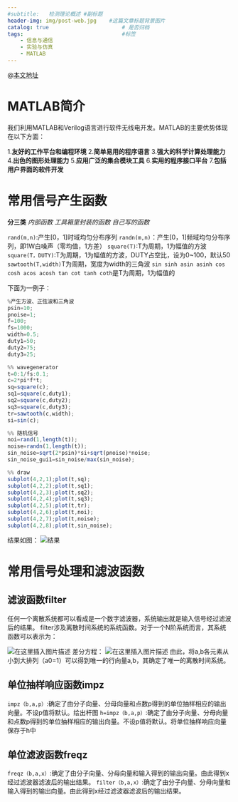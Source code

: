 ```yaml
---
#subtitle:   检测理论概述 #副标题
header-img: img/post-web.jpg    #这篇文章标题背景图片
catalog: true                       # 是否归档
tags:                               #标签
    - 信息与通信
    - 实验与仿真
    - MATLAB
---
```


@[本文地址](MATLAB信号产生)

# MATLAB简介

我们利用MATLAB和Verilog语言进行软件无线电开发。MATLAB的主要优势体现在以下方面：

1.**友好的工作平台和编程环境**
2.**简单易用的程序语言**
3.**强大的科学计算处理能力**
4.**出色的图形处理能力**
5.**应用广泛的集合模块工具**
6.**实用的程序接口平台**
7.**包括用户界面的软件开发**

# 常用信号产生函数
**分三类**
	*内部函数*
	*工具箱里封装的函数*
	*自己写的函数*
	
`rand(m,n)`:产生[0，1]时域均匀分布序列
`randn(m,n)`：产生[0，1]频域均匀分布序列，即1W白噪声（零均值，1方差）
`square(T)`:T为周期，1为幅值的方波
`square(T，DUTY)`:T为周期，1为幅值的方波，DUTY占空比，设为0~100，默认50
`sawtooth(T,width)`T为周期，宽度为width的三角波
`sin sinh asin asinh cos cosh acos acosh tan cot tanh coth`是T为周期，1为幅值的

下面为一例子：
```javascript
%产生方波、正弦波和三角波
psin=10;
pnoise=1;
f=100;
fs=1000;
width=0.5;
duty1=50;
duty2=75;
duty3=25;

%% wavegenerator
t=0:1/fs:0.1;
c=2*pi*f*t;
sq=square(c);
sq1=square(c,duty1);
sq2=square(c,duty2);
sq3=square(c,duty3);
tr=sawtooth(c,width);
si=sin(c);

%% 随机信号
noi=rand(1,length(t));
noise=randn(1,length(t));
sin_noise=sqrt(2*psin)*si+sqrt(pnoise)*noise;
sin_noise_gui1=sin_noise/max(sin_noise);

%% draw
subplot(4,2,1);plot(t,sq);
subplot(4,2,2);plot(t,sq1);
subplot(4,2,3);plot(t,sq2);
subplot(4,2,4);plot(t,sq3);
subplot(4,2,5);plot(t,tr);
subplot(4,2,6);plot(t,noi);
subplot(4,2,7);plot(t,noise);
subplot(4,2,8);plot(t,sin_noise);

```
结果如图：
![结果](https://img-blog.csdnimg.cn/20190510143634724.png?x-oss-process=image/watermark,type_ZmFuZ3poZW5naGVpdGk,shadow_10,text_aHR0cHM6Ly9ibG9nLmNzZG4ubmV0L3FxXzQwMDkwODU5,size_16,color_FFFFFF,t_70)

# 常用信号处理和滤波函数
## 滤波函数filter
任何一个离散系统都可以看成是一个数字滤波器，系统输出就是输入信号经过滤波后的结果。
filter涉及离散时间系统的系统函数。对于一个N阶系统而言，其系统函数可以表示为：

![在这里插入图片描述](https://img-blog.csdnimg.cn/20190512010249217.png)
差分方程：
![在这里插入图片描述](https://img-blog.csdnimg.cn/201905120103193.png)
由此，将a,b各元素从小到大排列（a0=1）可以得到唯一的行向量a,b，其确定了唯一的离散时间系统。
## 单位抽样响应函数impz
`impz（b,a,p）`:确定了由分子向量、分母向量和点数p得到的单位抽样相应的输出向量。不设p值将默认。绘出杆图
`h=impz（b,a,p）`:确定了由分子向量、分母向量和点数p得到的单位抽样相应的输出向量。不设p值将默认。将单位抽样响应向量保存于h中

## 单位滤波函数freqz
`freqz（b,a,x）`:确定了由分子向量、分母向量和输入得到的输出向量。由此得到x经过滤波器滤波后的输出结果。
`filter（b,a,x）`:确定了由分子向量、分母向量和输入得到的输出向量。由此得到x经过滤波器滤波后的输出结果。
